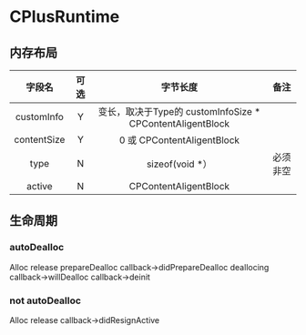 # CPlusRuntime

## 内存布局

| 字段名 |  可选  |    字节长度    | 备注 | 
| :---: | :--: | :--------------: | :-----------: |
| customInfo | Y | 变长，取决于Type的 customInfoSize * CPContentAligentBlock|  |
| contentSize | Y | 0 或 CPContentAligentBlock|  |
| type | N | sizeof(void \*） | 必须非空 | 
| active | N | CPContentAligentBlock |  |


## 生命周期

### autoDealloc

Alloc
release prepareDealloc
callback->didPrepareDealloc
deallocing
callback->willDealloc
callback->deinit





### not autoDealloc


Alloc
release
callback->didResignActive









